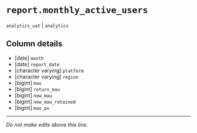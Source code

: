 # `report.monthly_active_users`
`analytics_uat` | `analytics`

## Column details
* [date]      `month`
* [date]      `report_date`
* [character varying] `platform`
* [character varying] `region`
* [bigint]    `mau`
* [bigint]    `return_mau`
* [bigint]    `new_mau`
* [bigint]    `new_mau_retained`
* [bigint]    `mau_pv`

-------------------------------------------------------------------------------
*Do not make edits above this line.*
